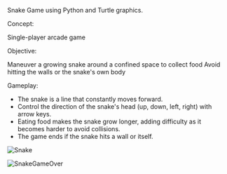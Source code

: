 Snake Game using Python and Turtle graphics.

Concept:

Single-player arcade game

Objective:

Maneuver a growing snake around a confined space to collect food
Avoid hitting the walls or the snake's own body

Gameplay:

- The snake is a line that constantly moves forward.
- Control the direction of the snake's head (up, down, left, right) with arrow keys.
- Eating food makes the snake grow longer, adding difficulty as it becomes harder to avoid collisions.
- The game ends if the snake hits a wall or itself.

![Snake](https://github.com/NayrAdrian/SnakeGame/assets/125546701/452c3e50-ad79-45c4-bca0-7439ceb76a5e)

![SnakeGameOver](https://github.com/NayrAdrian/SnakeGame/assets/125546701/65d66f70-d8b3-4e95-a58f-0fc32af2b7cb)
